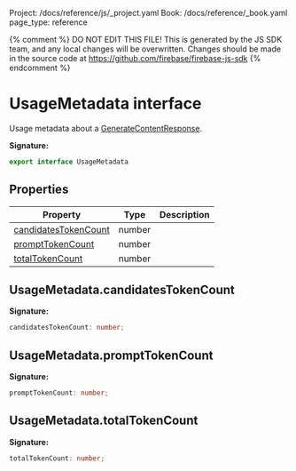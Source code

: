 Project: /docs/reference/js/_project.yaml
Book: /docs/reference/_book.yaml
page_type: reference

{% comment %}
DO NOT EDIT THIS FILE!
This is generated by the JS SDK team, and any local changes will be
overwritten. Changes should be made in the source code at
https://github.com/firebase/firebase-js-sdk
{% endcomment %}

# UsageMetadata interface
Usage metadata about a [GenerateContentResponse](./vertexai.generatecontentresponse.md#generatecontentresponse_interface)<!-- -->.

<b>Signature:</b>

```typescript
export interface UsageMetadata 
```

## Properties

|  Property | Type | Description |
|  --- | --- | --- |
|  [candidatesTokenCount](./vertexai.usagemetadata.md#usagemetadatacandidatestokencount) | number |  |
|  [promptTokenCount](./vertexai.usagemetadata.md#usagemetadataprompttokencount) | number |  |
|  [totalTokenCount](./vertexai.usagemetadata.md#usagemetadatatotaltokencount) | number |  |

## UsageMetadata.candidatesTokenCount

<b>Signature:</b>

```typescript
candidatesTokenCount: number;
```

## UsageMetadata.promptTokenCount

<b>Signature:</b>

```typescript
promptTokenCount: number;
```

## UsageMetadata.totalTokenCount

<b>Signature:</b>

```typescript
totalTokenCount: number;
```
